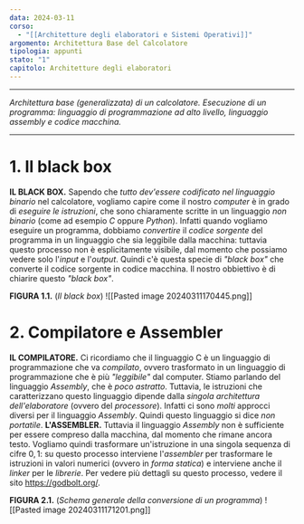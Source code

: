```yaml
---
data: 2024-03-11
corso:
  - "[[Architetture degli elaboratori e Sistemi Operativi]]"
argomento: Architettura Base del Calcolatore
tipologia: appunti
stato: "1"
capitolo: Architetture degli elaboratori
---
```

- - -
*Architettura base (generalizzata) di un calcolatore. Esecuzione di un programma: linguaggio di programmazione ad alto livello, linguaggio assembly e codice macchina.*
- - -
# 1. Il black box
**IL BLACK BOX.** Sapendo che *tutto dev'essere codificato nel linguaggio binario* nel calcolatore, vogliamo capire come il nostro *computer* è in grado di *eseguire le istruzioni*, che sono chiaramente scritte in un linguaggio *non binario* (come ad esempio *C* oppure *Python*).
Infatti quando vogliamo eseguire un programma, dobbiamo *convertire* il *codice sorgente* del programma in un linguaggio che sia leggibile dalla macchina: tuttavia questo processo non è esplicitamente visibile, dal momento che possiamo vedere solo l'*input* e l'*output*. Quindi c'è questa specie di *"black box"* che converte il codice sorgente in codice macchina.
Il nostro obbiettivo è di chiarire questo *"black box"*.

**FIGURA 1.1.** (*Il black box*)
![[Pasted image 20240311170445.png]]

# 2. Compilatore e Assembler
**IL COMPILATORE.** Ci ricordiamo che il linguaggio C è un linguaggio di programmazione che va *compilato*, ovvero trasformato in un linguaggio di programmazione che è più *"leggibile"* dal computer. Stiamo parlando del linguaggio *Assembly*, che è *poco astratto*.
Tuttavia, le istruzioni che caratterizzano questo linguaggio dipende dalla *singola architettura dell'elaboratore* (ovvero del *processore*). Infatti ci sono *molti* approcci diversi per il linguaggio *Assembly*. Quindi questo linguaggio si dice *non portatile*.
**L'ASSEMBLER.** Tuttavia il linguaggio *Assembly* non è sufficiente per essere compreso dalla macchina, dal momento che rimane ancora testo. Vogliamo quindi trasformare un'istruzione in una singola sequenza di cifre $0,1$: su questo processo interviene l'*assembler* per trasformare le istruzioni in valori numerici (ovvero in *forma statica*) e interviene anche il *linker* per le *librerie*. Per vedere più dettagli su questo processo, vedere il sito https://godbolt.org/.

**FIGURA 2.1.** (*Schema generale della conversione di un programma*)
![[Pasted image 20240311171201.png]]
